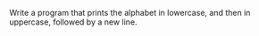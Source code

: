 Write a program that prints the alphabet in lowercase, and then in uppercase, followed by a new line.
